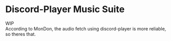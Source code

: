 # Discord-Player Music Suite
WIP  
According to MonDon, the audio fetch using discord-player is more reliable, so theres that.